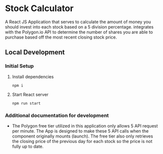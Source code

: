 # Stock Calculator

A React JS Application that serves to calculate the amount of money you should invest into each stock based on a 5 division percentage.
integrates with the Polygon.io API to determine the number of shares you are able to purchase based off the most recent closing stock price.

## Local Development

### Initial Setup

1. Install dependencies
   ```
   npm i
   ```
1. Start React server
   ```
   npm run start
   ```

### Additional documentation for development

- The Polygon free tier utilized in this application only allows 5 API request per minute. The App is designed to make these 5 API calls when the component originally mounts (launch). The free tier also only retrieves the closing price of the previous day for each stock so the price is not fully up to date.
